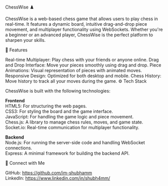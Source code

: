 ChessWise ♟️

ChessWise is a web-based chess game that allows users to play chess in real-time. It features a dynamic board, intuitive drag-and-drop piece movement, and multiplayer functionality using WebSockets. Whether you're a beginner or an advanced player, ChessWise is the perfect platform to sharpen your skills.

🚀 Features

Real-time Multiplayer: Play chess with your friends or anyone online.
Drag and Drop Interface: Move your pieces smoothly using drag and drop.
Piece Animations: Visual representation of pieces with animated moves.
Responsive Design: Optimized for both desktop and mobile.
Chess History: Move history to track all your moves during the game.
⚙️ Tech Stack

ChessWise is built with the following technologies:

**Frontend**  
HTML5: For structuring the web pages.   
CSS3: For styling the board and the game interface.    
JavaScript: For handling the game logic and piece movement.    
Chess.js: A library to manage chess rules, moves, and game state.    
Socket.io: Real-time communication for multiplayer functionality.   

**Backend**  
Node.js: For running the server-side code and handling WebSocket connections.  
Express: A minimal framework for building the backend API.  


💬 Connect with Me


GitHub: https://github.com/im-shubhamm        
LinkedIn: https://www.linkedin.com/in/shubh4mm/
